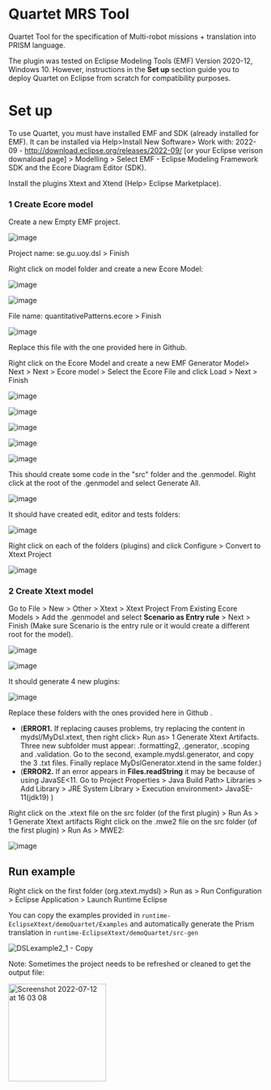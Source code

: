 # Quartet MRS Tool
Quartet Tool for the specification of Multi-robot missions + translation into PRISM language.

The plugin was tested on Eclipse Modeling Tools (EMF) Version 2020-12, Windows 10. However, instructions in the **Set up** section guide you to deploy Quartet on Eclipse from scratch for compatibility purposes.


# Set up

To use Quartet, you must have installed EMF and SDK (already installed for EMF). It can be installed via Help>Install New Software> Work with: 2022-09 - http://download.eclipse.org/releases/2022-09/ [or your Eclipse verison downaload page] > Modelling > Select EMF - Eclipse Modeling Framework SDK and the Ecore Diagram Editor (SDK).

Install the plugins Xtext and Xtend (Help> Eclipse Marketplace).


### 1 Create Ecore model

Create a new Empty EMF project.

![image](https://user-images.githubusercontent.com/63869574/157302815-76010dfd-5cc3-4748-8a54-599e32c91b28.png)

Project name: se.gu.uoy.dsl > Finish

Right click on model folder and create a new Ecore Model:

![image](https://user-images.githubusercontent.com/63869574/157302954-64ee4b16-b2e1-4cc2-ad83-f8cd034a3cb5.png)

![image](https://user-images.githubusercontent.com/63869574/157302995-35c49c86-dd84-427c-b213-3ef4b93f1a59.png)

File name: quantitativePatterns.ecore > Finish

![image](https://user-images.githubusercontent.com/63869574/157303148-d87b5443-1f5c-48d6-a9f7-ca6b67a7c945.png)

Replace this file with the one provided here in Github.

Right click on the Ecore Model and create a new EMF Generator Model> Next > Next > Ecore model > Select the Ecore File and click Load > Next > Finish

![image](https://user-images.githubusercontent.com/63869574/157303557-c53455a1-9242-43f8-93ce-e0fbebc55e20.png)

![image](https://user-images.githubusercontent.com/63869574/157303582-9bec7d30-45da-4cf8-b034-066927108cd8.png)

![image](https://user-images.githubusercontent.com/63869574/157303629-c46f8f66-a32a-4e94-a911-956a7dfb0e36.png)

![image](https://user-images.githubusercontent.com/63869574/157303651-3ffd446b-2b8b-4c2a-9bae-269c15bfb300.png)

![image](https://user-images.githubusercontent.com/63869574/157303676-8369f471-cfd5-418e-ad95-660df05fdb02.png)

This should create some code in the "src" folder and the .genmodel. Right click at the root of the .genmodel and select Generate All.

![image](https://user-images.githubusercontent.com/63869574/157303738-2fc08257-0cf5-47e5-870c-a1571508725b.png)

It should have created edit, editor and tests folders:

![image](https://user-images.githubusercontent.com/63869574/157303770-a5cae357-5b30-4dd0-9d98-a9c67297117c.png)

Right click on each of the folders (plugins) and click Configure > Convert to Xtext Project

![image](https://user-images.githubusercontent.com/63869574/157303845-8cd6cb9f-80db-42c2-ad7e-1d932fd38e97.png)

### 2 Create Xtext model

Go to File > New > Other > Xtext > Xtext Project From Existing Ecore Models > Add the .genmodel and select **Scenario as Entry rule** > Next > Finish
(Make sure Scenario is the entry rule or it would create a different root for the model).

![image](https://user-images.githubusercontent.com/63869574/157304022-08fef1ad-3a43-4f4f-aabd-13ee6c6224ef.png)

![image](https://user-images.githubusercontent.com/63869574/157304032-fcd42080-685c-489b-b156-6d6c54905a31.png)

It should generate 4 new plugins:

![image](https://user-images.githubusercontent.com/63869574/157304117-8c0b7fd3-b38c-4126-b9e8-8cc52e0ddc05.png)

Replace these folders with the ones provided here in Github .

- (**ERROR1.** If replacing causes problems, try replacing the content in mydsl/MyDsl.xtext, then right click> Run as> 1 Generate Xtext Artifacts. Three new subfolder must appear: .formatting2, .generator, .scoping and .validation. Go to the second, example.mydsl.generator, and copy the 3 .txt files. Finally replace MyDslGenerator.xtend in the same folder.)
- (**ERROR2.** If an error appears in **Files.readString** it may be because of using JavaSE<11. Go to Project Properties > Java Build Path> Libraries > Add Library > JRE System Library > Execution environment> JavaSE-11(jdk19) )

Right click on the .xtext file on the src folder (of the first plugin) > Run As > 1 Generate Xtext artifacts
Right click on the .mwe2 file on the src folder (of the first plugin) > Run As > MWE2:

![image](https://user-images.githubusercontent.com/63869574/157304320-169262e6-d270-4230-89b5-a93961967b0c.png)




## Run example

Right click on the first folder (org.xtext.mydsl) > Run as > Run Configuration > Eclipse Application > Launch Runtime Eclipse

You can copy the examples provided in ```runtime-EclipseXtext/demoQuartet/Examples``` and automatically generate the Prism translation in ```runtime-EclipseXtext/demoQuartet/src-gen```

![DSLexample2_1 - Copy](https://user-images.githubusercontent.com/63869574/157305096-d1fc0e81-980a-4367-8a9a-a9f01a689621.JPG)


Note: Sometimes the project needs to be refreshed or cleaned to get the output file:

<img width="193" alt="Screenshot 2022-07-12 at 16 03 08" src="https://user-images.githubusercontent.com/63869574/178522451-ca18c2bb-c6de-42a7-b5d7-f6b3de2bf7a7.png">
